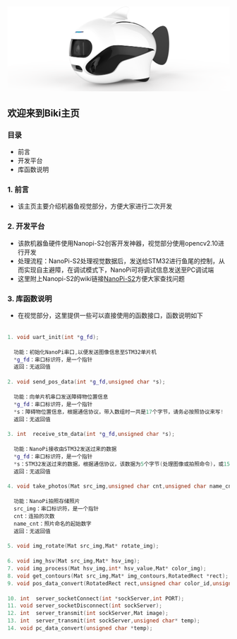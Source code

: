 ![img](/biki.png)

## 欢迎来到Biki主页<br>

### 目录

- 前言
- 开发平台
- 库函数说明

### 1. 前言
- 该主页主要介绍机器鱼视觉部分，方便大家进行二次开发<br>

### 2. 开发平台
- 该款机器鱼硬件使用Nanopi-S2创客开发神器，视觉部分使用opencv2.10进行开发<br>
- 处理流程：NanoPi-S2处理视觉数据后，发送给STM32进行鱼尾的控制，从而实现自主避障，在调试模式下，NanoPi可将调试信息发送至PC调试端<br>
- 这里附上Nanopi-S2的wiki链接[NanoPi-S2](http://wiki.friendlyarm.com/wiki/index.php/NanoPi_S2/zh)方便大家查找问题

### 3. 库函数说明
- 在视觉部分，这里提供一些可以直接使用的函数接口，函数说明如下

```c++

1. void uart_init(int *g_fd);

  功能：初始化NanoPi串口,以便发送图像信息至STM32单片机
  *g_fd：串口标识符，是一个指针
  返回：无返回值
  
2. void send_pos_data(int *g_fd,unsigned char *s);

  功能：向单片机串口发送障碍物位置信息
  *g_fd：串口标识符，是一个指针
  *s：障碍物位置信息，根据通信协议，带入数组时一共是17个字节，请务必按照协议来写!
  返回：无返回值
  
3. int  receive_stm_data(int *g_fd,unsigned char *s);

  功能：NanoPi接收由STM32发送过来的数据
  *g_fd：串口标识符，是一个指针
  *s：STM32发送过来的数据，根据通信协议，该数据为5个字节(处理图像或拍照命令)，或15个字节(用户6个16位数据)
  返回：无返回值
  
4. void take_photos(Mat src_img,unsigned char cnt,unsigned char name_cnt);

  功能：NanoPi拍照存储照片
  src_img：串口标识符，是一个指针
  cnt：连拍的次数
  name_cnt：照片命名的起始数字
  返回：无返回值

5. void img_rotate(Mat src_img,Mat* rotate_img);

6. void img_hsv(Mat src_img,Mat* hsv_img);
7. void img_process(Mat hsv_img,int* hsv_value,Mat* color_img);
8. void get_contours(Mat src_img,Mat* img_contours,RotatedRect *rect);
9. void pos_data_convert(RotatedRect rect,unsigned char color_id,unsigned char* tx_buf);

10. int  server_socketConnect(int *sockServer,int PORT);
11. void server_socketDisconnect(int sockServer);
12. int  server_transmit(int sockServer,Mat image);
13. int  server_transmit(int sockServer,unsigned char* temp);
14. void pc_data_convert(unsigned char *temp);


```
